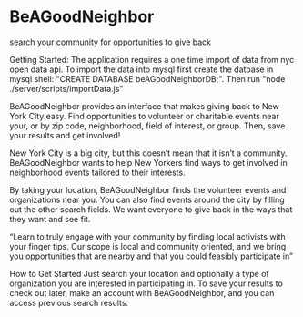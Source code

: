 # BeAGoodNeighbor
search your community for opportunities to give back

Getting Started: The application requires a one time import of data from nyc open data api. To import the data into mysql first create the datbase in mysql shell: "CREATE DATABASE beAGoodNeighborDB;".
Then run "node ./server/scripts/importData.js"

BeAGoodNeighbor provides an interface that makes giving back to New York City easy. Find opportunities to volunteer or charitable events near your, or by zip code, neighborhood, field of interest, or group. Then, save your results and get involved!

New York City is a big city, but this doesn’t mean that it isn’t a community. BeAGoodNeighbor wants to help New Yorkers find ways to get involved in neighborhood events tailored to their interests.

By taking your location, BeAGoodNeighbor finds the volunteer events and organizations near you. You can also find events around the city by filling out the other search fields. We want everyone to give back in the ways that they want and see fit. 

“Learn to truly engage with your community by finding local activists with your finger tips. Our scope is local and community oriented, and we bring you opportunities that are nearby and that you could feasibly participate in”

How to Get Started
Just search your location and optionally a type of organization you are interested in participating in. To save your results to check out later, make an account with BeAGoodNeighbor, and you can access previous search results.